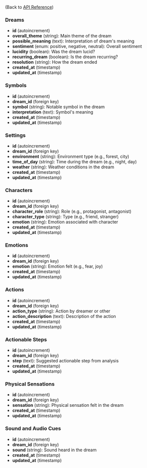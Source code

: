 
(Back to [API Reference](../README.md))

### Dreams
- **id** (autoincrement)
- **overall_theme** (string): Main theme of the dream
- **possible_meaning** (text): Interpretation of dream's meaning
- **sentiment** (enum: positive, negative, neutral): Overall sentiment
- **lucidity** (boolean): Was the dream lucid?
- **recurring_dream** (boolean): Is the dream recurring?
- **resolution** (string): How the dream ended
- **created_at** (timestamp)
- **updated_at** (timestamp)

### Symbols
- **id** (autoincrement)
- **dream_id** (foreign key)
- **symbol** (string): Notable symbol in the dream
- **interpretation** (text): Symbol's meaning
- **created_at** (timestamp)
- **updated_at** (timestamp)

### Settings
- **id** (autoincrement)
- **dream_id** (foreign key)
- **environment** (string): Environment type (e.g., forest, city)
- **time_of_day** (string): Time during the dream (e.g., night, day)
- **weather** (string): Weather conditions in the dream
- **created_at** (timestamp)
- **updated_at** (timestamp)

### Characters
- **id** (autoincrement)
- **dream_id** (foreign key)
- **character_role** (string): Role (e.g., protagonist, antagonist)
- **character_type** (string): Type (e.g., friend, stranger)
- **emotion** (string): Emotion associated with character
- **created_at** (timestamp)
- **updated_at** (timestamp)

### Emotions
- **id** (autoincrement)
- **dream_id** (foreign key)
- **emotion** (string): Emotion felt (e.g., fear, joy)
- **created_at** (timestamp)
- **updated_at** (timestamp)

### Actions
- **id** (autoincrement)
- **dream_id** (foreign key)
- **action_type** (string): Action by dreamer or other
- **action_description** (text): Description of the action
- **created_at** (timestamp)
- **updated_at** (timestamp)

### Actionable Steps
- **id** (autoincrement)
- **dream_id** (foreign key)
- **step** (text): Suggested actionable step from analysis
- **created_at** (timestamp)
- **updated_at** (timestamp)

### Physical Sensations
- **id** (autoincrement)
- **dream_id** (foreign key)
- **sensation** (string): Physical sensation felt in the dream
- **created_at** (timestamp)
- **updated_at** (timestamp)

### Sound and Audio Cues
- **id** (autoincrement)
- **dream_id** (foreign key)
- **sound** (string): Sound heard in the dream
- **created_at** (timestamp)
- **updated_at** (timestamp)
